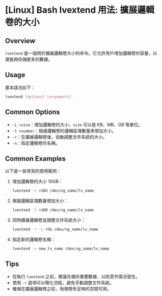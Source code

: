 # [Linux] Bash lvextend 用法: 擴展邏輯卷的大小

## Overview
`lvextend` 是一個用於擴展邏輯卷大小的命令。它允許用戶增加邏輯卷的容量，以便能夠存儲更多的數據。

## Usage
基本語法如下：
```bash
lvextend [options] [arguments]
```

## Common Options
- `-L +size`：增加邏輯卷的大小，`size` 可以是 KB、MB、GB 等單位。
- `-l +number`：根據邏輯卷的邏輯區塊數量來增加大小。
- `-r`：在擴展邏輯卷後，自動調整文件系統的大小。
- `-n`：指定邏輯卷的名稱。

## Common Examples
以下是一些常見的使用範例：

1. 增加邏輯卷的大小 10GB：
   ```bash
   lvextend -L +10G /dev/vg_name/lv_name
   ```

2. 根據邏輯區塊數量增加大小：
   ```bash
   lvextend -l +100 /dev/vg_name/lv_name
   ```

3. 同時擴展邏輯卷並調整文件系統大小：
   ```bash
   lvextend -r -L +5G /dev/vg_name/lv_name
   ```

4. 指定新的邏輯卷名稱：
   ```bash
   lvextend -n new_lv_name /dev/vg_name/lv_name
   ```

## Tips
- 在執行 `lvextend` 之前，建議先備份重要數據，以防意外情況發生。
- 使用 `-r` 選項可以簡化流程，避免手動調整文件系統。
- 確保在擴展邏輯卷之前，物理卷有足夠的空間可用。